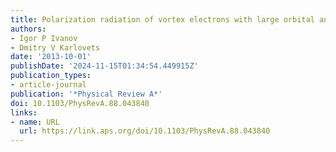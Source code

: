 ```yaml
---
title: Polarization radiation of vortex electrons with large orbital angular momentum
authors:
- Igor P Ivanov
- Dmitry V Karlovets
date: '2013-10-01'
publishDate: '2024-11-15T01:34:54.449915Z'
publication_types:
- article-journal
publication: '*Physical Review A*'
doi: 10.1103/PhysRevA.88.043840
links:
- name: URL
  url: https://link.aps.org/doi/10.1103/PhysRevA.88.043840
---
```

